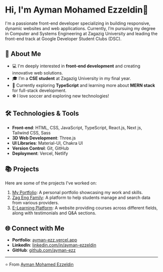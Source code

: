 # Hi, I'm Ayman Mohamed Ezzeldin💚

I'm a passionate front-end developer specializing in building responsive, dynamic websites and web applications. Currently, I’m pursuing my degree in Computer and Systems Engineering at Zagazig University and leading the front-end track at Google Developer Student Clubs (DSC).

## 🚀 About Me

- 💻 I'm deeply interested in **front-end development** and creating innovative web solutions.
- 🎓 I’m a **CSE student** at Zagazig University in my final year.
- 🌱 Currently exploring **TypeScript** and learning more about **MERN stack** for full-stack development.
- ⚽ I love soccer and exploring new technologies!

## 🛠️ Technologies & Tools

- **Front-end**: HTML, CSS, JavaScript, TypeScript, React.js, Next js, Tailwind CSS, Sass
- **3D Web Development**: Three.js
- **UI Libraries**: Material-UI, Chakra UI
- **Version Control**: Git, GitHub
- **Deployment**: Vercel, Netlify

## 📚 Projects

Here are some of the projects I've worked on:

1. [My Portfolio](https://ayman-ezz.vercel.app/): A personal portfolio showcasing my work and skills.
2. [Zag Eng Family](https://zag-eng-family.vercel.app/): A platform to help students manage and search data from various providers.
3. [E-Learning Platform](https://e-learning-app-six.vercel.app/): A website providing courses across different fields, along with testimonials and Q&A sections.

## 🌐 Connect with Me

- **Portfolio**: [ayman-ezz.vercel.app](https://ayman-ezz.vercel.app/)
- **LinkedIn**: [linkedin.com/in/ayman-ezzeldin](https://linkedin.com/in/ayman-ezzeldin)
- **GitHub**: [github.com/ayman-ezz](https://github.com/ayman-ezz)

---

⭐️ From [Ayman Mohamed Ezzeldin](https://github.com/ayman-ezz)
